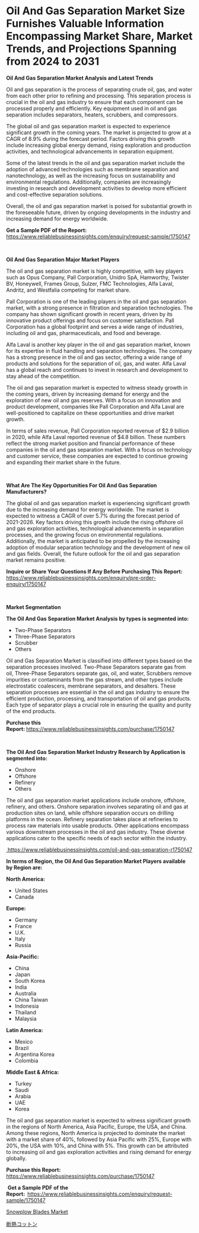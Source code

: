 <p><h1>Oil And Gas Separation Market Size Furnishes Valuable Information Encompassing Market Share, Market Trends, and Projections Spanning from 2024 to 2031</h1></p><p><strong>Oil And Gas Separation Market Analysis and Latest Trends</strong></p>
<p><p>Oil and gas separation is the process of separating crude oil, gas, and water from each other prior to refining and processing. This separation process is crucial in the oil and gas industry to ensure that each component can be processed properly and efficiently. Key equipment used in oil and gas separation includes separators, heaters, scrubbers, and compressors.</p><p>The global oil and gas separation market is expected to experience significant growth in the coming years. The market is projected to grow at a CAGR of 8.9% during the forecast period. Factors driving this growth include increasing global energy demand, rising exploration and production activities, and technological advancements in separation equipment.</p><p>Some of the latest trends in the oil and gas separation market include the adoption of advanced technologies such as membrane separation and nanotechnology, as well as the increasing focus on sustainability and environmental regulations. Additionally, companies are increasingly investing in research and development activities to develop more efficient and cost-effective separation solutions.</p><p>Overall, the oil and gas separation market is poised for substantial growth in the foreseeable future, driven by ongoing developments in the industry and increasing demand for energy worldwide.</p></p>
<p><strong>Get a Sample PDF of the Report:&nbsp;</strong> <a href="https://www.reliablebusinessinsights.com/enquiry/request-sample/1750147">https://www.reliablebusinessinsights.com/enquiry/request-sample/1750147</a></p>
<p>&nbsp;</p>
<p><strong>Oil And Gas Separation Major Market Players</strong></p>
<p><p>The oil and gas separation market is highly competitive, with key players such as Opus Company, Pall Corporation, Unidro SpA, Hamworthy, Twister BV, Honeywell, Frames Group, Sulzer, FMC Technologies, Alfa Laval, Andritz, and Westfalia competing for market share. </p><p>Pall Corporation is one of the leading players in the oil and gas separation market, with a strong presence in filtration and separation technologies. The company has shown significant growth in recent years, driven by its innovative product offerings and focus on customer satisfaction. Pall Corporation has a global footprint and serves a wide range of industries, including oil and gas, pharmaceuticals, and food and beverage.</p><p>Alfa Laval is another key player in the oil and gas separation market, known for its expertise in fluid handling and separation technologies. The company has a strong presence in the oil and gas sector, offering a wide range of products and solutions for the separation of oil, gas, and water. Alfa Laval has a global reach and continues to invest in research and development to stay ahead of the competition.</p><p>The oil and gas separation market is expected to witness steady growth in the coming years, driven by increasing demand for energy and the exploration of new oil and gas reserves. With a focus on innovation and product development, companies like Pall Corporation and Alfa Laval are well-positioned to capitalize on these opportunities and drive market growth.</p><p>In terms of sales revenue, Pall Corporation reported revenue of $2.9 billion in 2020, while Alfa Laval reported revenue of $4.8 billion. These numbers reflect the strong market position and financial performance of these companies in the oil and gas separation market. With a focus on technology and customer service, these companies are expected to continue growing and expanding their market share in the future.</p></p>
<p>&nbsp;</p>
<p><strong>What Are The Key Opportunities For Oil And Gas Separation Manufacturers?</strong></p>
<p><p>The global oil and gas separation market is experiencing significant growth due to the increasing demand for energy worldwide. The market is expected to witness a CAGR of over 5.7% during the forecast period of 2021-2026. Key factors driving this growth include the rising offshore oil and gas exploration activities, technological advancements in separation processes, and the growing focus on environmental regulations. Additionally, the market is anticipated to be propelled by the increasing adoption of modular separation technology and the development of new oil and gas fields. Overall, the future outlook for the oil and gas separation market remains positive.</p></p>
<p><strong>Inquire or Share Your Questions If Any Before Purchasing This Report:</strong> <a href="https://www.reliablebusinessinsights.com/enquiry/pre-order-enquiry/1750147">https://www.reliablebusinessinsights.com/enquiry/pre-order-enquiry/1750147</a></p>
<p>&nbsp;</p>
<p><strong>Market Segmentation</strong></p>
<p><strong>The Oil And Gas Separation Market Analysis by types is segmented into:</strong></p>
<p><ul><li>Two-Phase Separators</li><li>Three-Phase Separators</li><li>Scrubber</li><li>Others</li></ul></p>
<p><p>Oil and Gas Separation Market is classified into different types based on the separation processes involved. Two-Phase Separators separate gas from oil, Three-Phase Separators separate gas, oil, and water, Scrubbers remove impurities or contaminants from the gas stream, and other types include electrostatic coalescers, membrane separators, and desalters. These separation processes are essential in the oil and gas industry to ensure the efficient production, processing, and transportation of oil and gas products. Each type of separator plays a crucial role in ensuring the quality and purity of the end products.</p></p>
<p><strong>Purchase this Report:&nbsp;</strong><a href="https://www.reliablebusinessinsights.com/purchase/1750147">https://www.reliablebusinessinsights.com/purchase/1750147</a></p>
<p>&nbsp;</p>
<p><strong>The Oil And Gas Separation Market Industry Research by Application is segmented into:</strong></p>
<p><ul><li>Onshore</li><li>Offshore</li><li>Refinery</li><li>Others</li></ul></p>
<p><p>The oil and gas separation market applications include onshore, offshore, refinery, and others. Onshore separation involves separating oil and gas at production sites on land, while offshore separation occurs on drilling platforms in the ocean. Refinery separation takes place at refineries to process raw materials into usable products. Other applications encompass various downstream processes in the oil and gas industry. These diverse applications cater to the specific needs of each sector within the industry.</p></p>
<p><a href="https://www.reliablebusinessinsights.com/oil-and-gas-separation-r1750147">&nbsp;https://www.reliablebusinessinsights.com/oil-and-gas-separation-r1750147</a></p>
<p><strong>In terms of Region, the Oil And Gas Separation Market Players available by Region are:</strong></p>
<p>
    <p> <strong> North America: </strong>
        <ul>
            <li>United States</li>
            <li>Canada</li>
        </ul>
        </p> 
    <p> <strong> Europe: </strong>
        <ul>
            <li>Germany</li>
            <li>France</li>
            <li>U.K.</li>
            <li>Italy</li>
            <li>Russia</li>
        </ul>
        </p> 
    <p> <strong> Asia-Pacific: </strong>
        <ul>
            <li>China</li>
            <li>Japan</li>
            <li>South Korea</li>
            <li>India</li>
            <li>Australia</li>
            <li>China Taiwan</li>
            <li>Indonesia</li>
            <li>Thailand</li>
            <li>Malaysia</li>
        </ul>
        </p> 
    <p> <strong> Latin America: </strong>
        <ul>
            <li>Mexico</li>
            <li>Brazil</li>
            <li>Argentina Korea</li>
            <li>Colombia</li>
        </ul>
        </p> 
    <p> <strong> Middle East & Africa: </strong>
        <ul>
            <li>Turkey</li>
            <li>Saudi</li>
            <li>Arabia</li>
            <li>UAE</li>
            <li>Korea</li>
        </ul>
    </p>
    </p>
<p><p>The oil and gas separation market is expected to witness significant growth in the regions of North America, Asia Pacific, Europe, the USA, and China. Among these regions, North America is projected to dominate the market with a market share of 40%, followed by Asia Pacific with 25%, Europe with 20%, the USA with 10%, and China with 5%. This growth can be attributed to increasing oil and gas exploration activities and rising demand for energy globally.</p></p>
<p><strong>Purchase this Report: </strong><a href="https://www.reliablebusinessinsights.com/purchase/1750147">https://www.reliablebusinessinsights.com/purchase/1750147</a></p>
<p>&nbsp;<strong>Get a Sample PDF of the Report:&nbsp;&nbsp;</strong><a href="https://www.reliablebusinessinsights.com/enquiry/request-sample/1750147">https://www.reliablebusinessinsights.com/enquiry/request-sample/1750147</a></p>
<p><strong></strong></p>
<p><p><a href="https://issuu.com/reportprime-2/docs/snowplow-blades-market-size-2030.pptx">Snowplow Blades Market</a></p><p><a href="https://github.com/mohamedbakry57/Market-Research-Report-List-4/blob/main/5260799149376.md">断熱コットン</a></p></p>